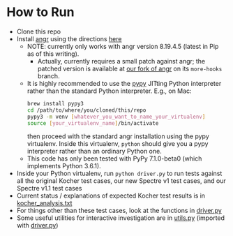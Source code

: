 # How to Run

- Clone this repo
- Install [angr](https://github.com/angr/angr) using the directions [here](https://docs.angr.io/introductory-errata/install)
    - NOTE: currently only works with angr version 8.19.4.5 (latest in Pip as of this writing).
        - Actually, currently requires a small patch against angr; the patched version is available
        at [our fork of angr](https://github.com/cdisselkoen/angr) on its `more-hooks` branch.
    - It is highly recommended to use the [pypy](https://pypy.org) JITting Python interpreter
        rather than the standard Python interpreter. E.g., on Mac:
        ```bash
        brew install pypy3
        cd /path/to/where/you/cloned/this/repo
        pypy3 -m venv [whatever_you_want_to_name_your_virtualenv]
        source [your_virtualenv_name]/bin/activate
        ```
        then proceed with the standard angr installation using the pypy virtualenv. Inside this virtualenv, `python` should give you a pypy interpreter rather than an ordinary Python one.
    - This code has only been tested with PyPy 7.1.0-beta0 (which implements Python 3.6.1).
- Inside your Python virtualenv, run `python driver.py` to run tests against all the original Kocher
test cases, our new Spectre v1 test cases, and our Spectre v1.1 test cases
- Current status / explanations of expected Kocher test results is in [kocher_analysis.txt](kocher_analysis.txt)
- For things other than these test cases, look at the functions in [driver.py](driver.py)
- Some useful utilities for interactive investigation are in [utils.py](utils.py) (imported with [driver.py](driver.py))
